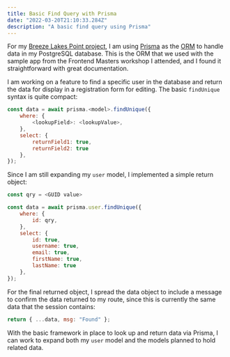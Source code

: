 ```yaml
---
title: Basic Find Query with Prisma
date: "2022-03-20T21:10:33.284Z"
description: "A basic find query using Prisma"
---
```


For my [Breeze Lakes Point project](https://breeze-lakes-point-2.vercel.app/signin), I am using [Prisma](https://www.prisma.io/) as the [ORM](https://en.wikipedia.org/wiki/Object%E2%80%93relational_mapping) to handle data in my PostgreSQL database. This is the ORM that we used with the sample app from the Frontend Masters workshop I attended, and I found it straightforward with great documentation.

I am working on a feature to find a specific user in the database and return the data for display in a registration form for editing. The basic `findUnique` syntax is quite compact:

```Javascript
const data = await prisma.<model>.findUnique({
    where: {
        <lookupField>: <lookupValue>,
    },
    select: {
        returnField1: true,
        returnField2: true
    },
});
```

Since I am still expanding my `user` model, I implemented a simple return object:

```Javascript
const qry = <GUID value>

const data = await prisma.user.findUnique({
    where: {
        id: qry,
    },
    select: {
        id: true,
        username: true,
        email: true,
        firstName: true,
        lastName: true
    },
});
```

For the final returned object, I spread the data object to include a message to confirm the data returned to my route, since this is currently the same data that the session contains:

```Javascript
return { ...data, msg: "Found" };
```

With the basic framework in place to look up and return data via Prisma, I can work to expand both my `user` model and the models planned to hold related data.
